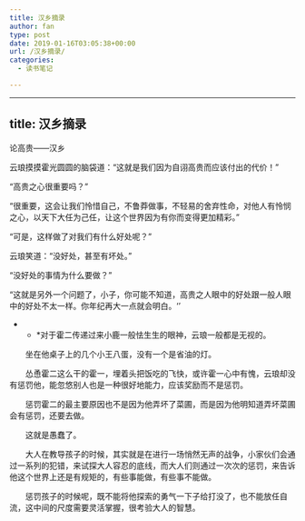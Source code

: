 ```yaml
---
title: 汉乡摘录
author: fan
type: post
date: 2019-01-16T03:05:38+00:00
url: /汉乡摘录/
categories:
  - 读书笔记

---
```

* * *

## title: 汉乡摘录

论高贵——汉乡
  
云琅摸摸霍光圆圆的脑袋道：“这就是我们因为自诩高贵而应该付出的代价！”
  
“高贵之心很重要吗？”
  
“很重要，这会让我们怜惜自己，不鲁莽做事，不轻易的舍弃性命，对他人有怜悯之心，以天下大任为己任，让这个世界因为有你而变得更加精彩。”
  
“可是，这样做了对我们有什么好处呢？”
  
云琅笑道：“没好处，甚至有坏处。”
  
“没好处的事情为什么要做？”
  
“这就是另外一个问题了，小子，你可能不知道，高贵之人眼中的好处跟一般人眼中的好处不太一样。你年纪再大一点就会明白。‘’

* * *对于霍二传递过来小鹿一般怯生生的眼神，云琅一般都是无视的。


  
　　坐在他桌子上的几个小王八蛋，没有一个是省油的灯。
  
　　怂恿霍二这么干的霍一，埋着头把饭吃的飞快，或许霍一心中有愧，云琅却没有惩罚他，能忽悠别人也是一种很好地能力，应该奖励而不是惩罚。
  
　　惩罚霍二的最主要原因也不是因为他弄坏了菜圃，而是因为他明知道弄坏菜圃会有惩罚，还要去做。
  
　　这就是愚蠢了。
  
　　大人在教导孩子的时候，其实就是在进行一场悄然无声的战争，小家伙们会通过一系列的犯错，来试探大人容忍的底线，而大人们则通过一次次的惩罚，来告诉他这个世界上还是有规矩的，有些事能做，有些事不能做。
  
　　惩罚孩子的时候呢，既不能将他探索的勇气一下子给打没了，也不能放任自流，这中间的尺度需要灵活掌握，很考验大人的智慧。</p>